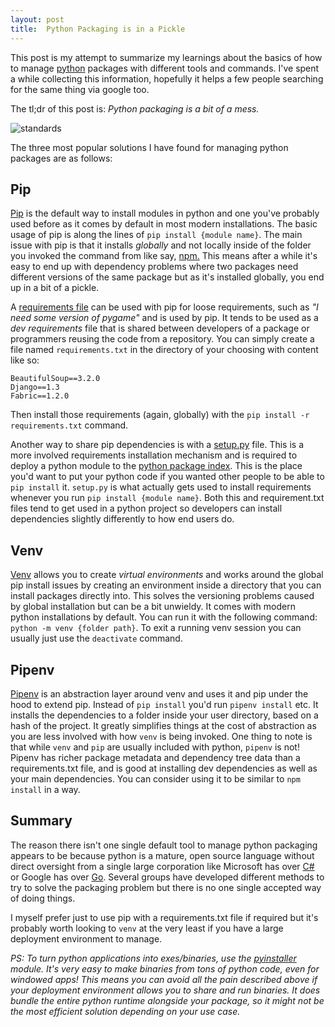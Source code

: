 ```yaml
---
layout: post
title:  Python Packaging is in a Pickle
---
```


This post is my attempt to summarize my learnings about the basics of how to manage [python](https://www.python.org/) packages with different tools and commands. I've spent a while collecting this information, hopefully it helps a few people searching for the same thing via google too.

The tl;dr of this post is: _Python packaging is a bit of a mess._ 

![standards](https://imgs.xkcd.com/comics/standards.png "There's always a relevant XKCD comic.")

The three most popular solutions I have found for managing python packages are as follows:

## Pip

[Pip](https://pypi.org/project/pip/) is the default way to install modules in python and one you've probably used before as it comes by default in most modern installations. The basic usage of pip is along the lines of `pip install {module name}`. The main issue with pip is that it installs _globally_ and not locally inside of the folder you invoked the command from like say, [npm.](https://www.npmjs.com/) This means after a while it's easy to end up with dependency problems where two packages need different versions of the same package but as it's installed globally, you end up in a bit of a pickle.

A [requirements file](https://pip.readthedocs.io/en/1.1/requirements.html) can be used with pip for loose requirements, such as _"I need some version of pygame"_ and is used by pip. It tends to be used as a _dev requirements_ file that is shared between developers of a package or programmers reusing the code from a repository. You can simply create a file named `requirements.txt` in the directory of your choosing with content like so:

```
BeautifulSoup==3.2.0
Django==1.3
Fabric==1.2.0
```

Then install those requirements (again, globally) with the `pip install -r requirements.txt` command.

Another way to share pip dependencies is with a [setup.py](https://docs.python.org/3/distutils/setupscript.html) file. This is a more involved requirements installation mechanism and is required to deploy a python module to the [python package index](https://pypi.org/). This is the place you'd want to put your python code if you wanted other people to be able to `pip install` it. `setup.py` is what actually gets used to install requirements whenever you run `pip install {module name}`. Both this and requirement.txt files tend to get used in a python project so developers can install dependencies slightly differently to how end users do.

## Venv

[Venv](https://docs.python.org/3/library/venv.html) allows you to create _virtual environments_ and works around the global pip install issues by creating an environment inside a directory that you can install packages directly into. This solves the versioning problems caused by global installation but can be a bit unwieldy. It comes with modern python installations by default. You can run it with the following command: `python -m venv {folder path}`. To exit a running venv session you can usually just use the `deactivate` command.

## Pipenv
[Pipenv](https://github.com/pypa/pipenv) is an abstraction layer around venv and uses it and pip under the hood to extend pip. Instead of `pip install` you'd run `pipenv install` etc. It installs the dependencies to a folder inside your user directory, based on a hash of the project. It greatly simplifies things at the cost of abstraction as you are less involved with how `venv` is being invoked. One thing to note is that while `venv` and `pip` are usually included with python, `pipenv` is not! Pipenv has richer package metadata and dependency tree data than a requirements.txt file, and is good at installing dev dependencies as well as your main dependencies. You can consider using it to be similar to `npm install` in a way.

## Summary

The reason there isn't one single default tool to manage python packaging appears to be because python is a mature, open source language without direct oversight from a single large corporation like Microsoft has over [C#](https://docs.microsoft.com/en-us/dotnet/csharp/) or Google has over [Go](https://golang.org/). Several groups have developed different methods to try to solve the packaging problem but there is no one single accepted way of doing things.

I myself prefer just to use pip with a requirements.txt file if required but it's probably worth looking to `venv` at the very least if you have a large deployment environment to manage.

_PS: To turn python applications into exes/binaries, use the [pyinstaller](https://www.pyinstaller.org/) module. It's very easy to make  binaries from tons of python code, even for windowed apps! This means you can avoid all the pain described above if your deployment environment allows you to share and run binaries. It does bundle the entire python runtime alongside your package, so it might not be the most efficient solution depending on your use case._
